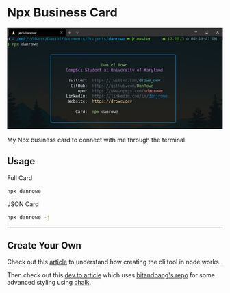 # Npx Business Card

![Example npx danrowe](example.jpg)

My Npx business card to connect with me through the terminal.

## Usage

Full Card

```sh
npx danrowe
```

JSON Card

```sh
npx danrowe -j
```

------

## Create Your Own

Check out this [article](https://studioelsa.se/blog/open-source-oss-npx-business-card/) to understand how creating the cli tool in node works.

Then check out this [dev.to article](https://dev.to/wuz/setting-up-a-npx-username-card-1pip) which uses [bitandbang's repo](https://github.com/bnb/bitandbang/blob/master/build.js) for some advanced styling using [chalk](https://www.npmjs.com/package/chalk).
